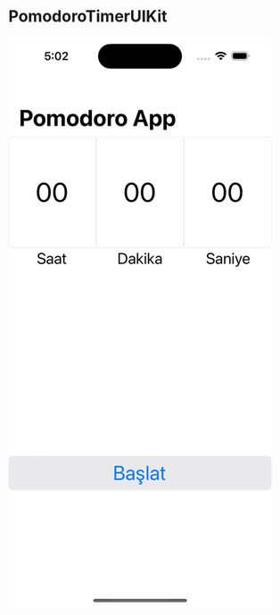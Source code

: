 # PomodoroTimerUIKit
![image](https://github.com/kadiirhocaoglu/PomodoroTimerUIKit/blob/main/forReadme/scPomodoroTimer.png)
